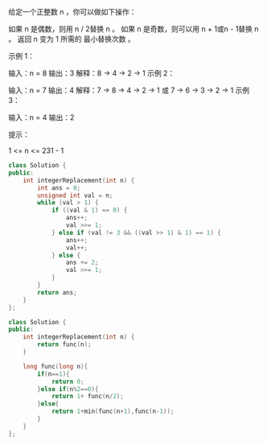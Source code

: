 

给定一个正整数 n ，你可以做如下操作：

如果 n 是偶数，则用 n / 2替换 n 。
如果 n 是奇数，则可以用 n + 1或n - 1替换 n 。
返回 n 变为 1 所需的 最小替换次数 。

 

示例 1：

输入：n = 8
输出：3
解释：8 -> 4 -> 2 -> 1
示例 2：

输入：n = 7
输出：4
解释：7 -> 8 -> 4 -> 2 -> 1
或 7 -> 6 -> 3 -> 2 -> 1
示例 3：

输入：n = 4
输出：2


提示：

1 <= n <= 231 - 1

```c++
class Solution {
public:
    int integerReplacement(int n) {
        int ans = 0;
        unsigned int val = n;
        while (val > 1) {
            if ((val & 1) == 0) {
                ans++;
                val >>= 1;
            } else if (val != 3 && ((val >> 1) & 1) == 1) {
                ans++;
                val++;
            } else {
                ans += 2;
                val >>= 1;
            }
        }
        return ans;
    }
};
```

```c++
class Solution {
public:
    int integerReplacement(int n) {
        return func(n);
    }

    long func(long n){
        if(n==1){
            return 0;
        }else if(n%2==0){
            return 1+ func(n/2);
        }else{
            return 1+min(func(n+1),func(n-1));
        }
    }
};
```

